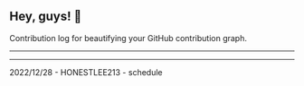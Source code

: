 ## Hey, guys! 👋

Contribution log for beautifying your GitHub contribution graph.

---



---

2022/12/28 - HONESTLEE213 - schedule